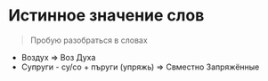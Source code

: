 # Истинное значение слов
> Пробую разобраться в словах

* Воздух => Воз Духа
* Супруги - су/со + пъруги (упряжь) => Свместно Запряжённые
